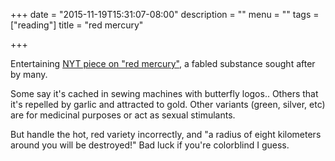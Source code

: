 +++
date = "2015-11-19T15:31:07-08:00"
description = ""
menu = ""
tags = ["reading"]
title = "red mercury"

+++

Entertaining [NYT piece on "red mercury"](http://www.nytimes.com/2015/11/22/magazine/the-doomsday-scam.html),
a fabled substance sought after by many.

Some say it's cached in sewing machines with butterfly logos..
Others that it's repelled by garlic and attracted to gold.
Other variants (green, silver, etc) are for medicinal purposes
or act as sexual stimulants.

But handle the hot, red variety incorrectly,
and "a radius of eight kilometers around you will be destroyed!"
Bad luck if you're colorblind I guess.
